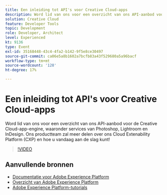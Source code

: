 ```yaml
---
title: Een inleiding tot API's voor Creative Cloud-apps
description: Word lid van ons voor een overzicht van ons API-aanbod voor de Creative Cloud-app-engine, waaronder services van Photoshop, Lightroom en InDesign. Ons productteam zal meer delen over ons Cloud Extenability Platform (CXP) en hoe u vandaag aan de slag kunt!
solution: Creative Cloud
feature: Developer Tools
topic: Development
role: Developer, Architect
level: Experienced
kt: 9136
type: Event
exl-id: 35168448-43c4-4fa2-b142-9f5e8ce30497
source-git-commit: ca06e5a8b1602a7bcfb83a43f529680a5a96bacf
workflow-type: tm+mt
source-wordcount: '128'
ht-degree: 17%

---
```


# Een inleiding tot API&#39;s voor Creative Cloud-apps

Word lid van ons voor een overzicht van ons API-aanbod voor de Creative Cloud-app-engine, waaronder services van Photoshop, Lightroom en InDesign. Ons productteam zal meer delen over ons Cloud Extenability Platform (CXP) en hoe u vandaag aan de slag kunt!

>[!VIDEO](https://video.tv.adobe.com/v/337594/?quality=12&learn=on&hidetitle=true)

## Aanvullende bronnen

- [Documentatie voor Adobe Experience Platform](https://experienceleague.adobe.com/docs/experience-platform.html)
- [Overzicht van Adobe Experience Platform](https://experienceleague.adobe.com/docs/experience-platform/landing/home.html)
- [Adobe Experience Platform-tutorials](https://experienceleague.adobe.com/docs/platform-learn/tutorials/overview.html?lang=nl)
